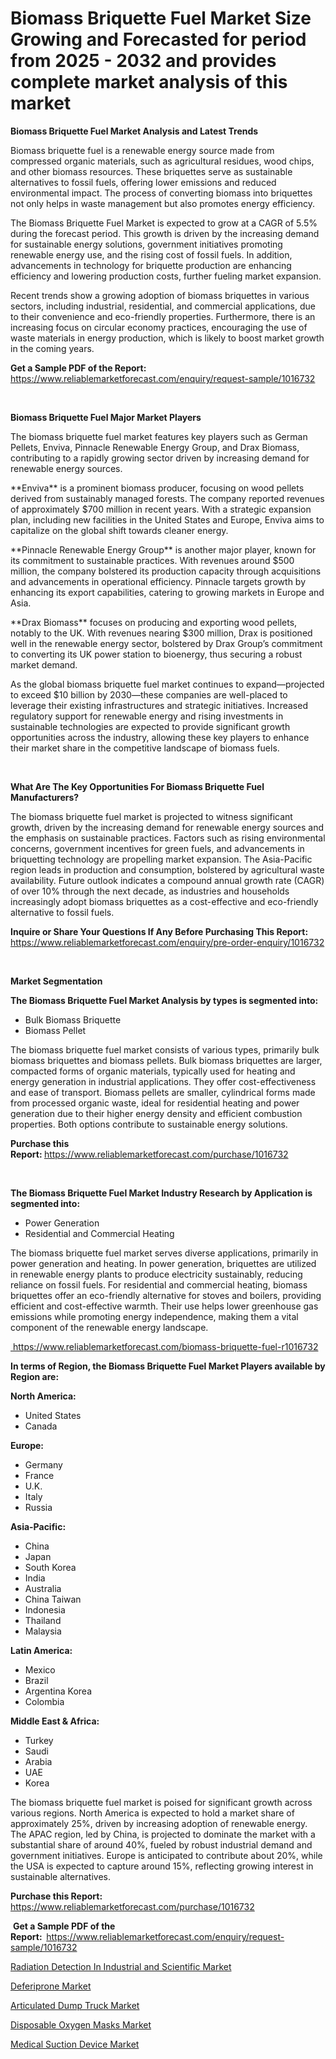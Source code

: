 <p><h1>Biomass Briquette Fuel Market Size Growing and Forecasted for period from 2025 - 2032 and provides complete market analysis of this market</h1></p><p><strong>Biomass Briquette Fuel Market Analysis and Latest Trends</strong></p>
<p><p>Biomass briquette fuel is a renewable energy source made from compressed organic materials, such as agricultural residues, wood chips, and other biomass resources. These briquettes serve as sustainable alternatives to fossil fuels, offering lower emissions and reduced environmental impact. The process of converting biomass into briquettes not only helps in waste management but also promotes energy efficiency.</p><p>The Biomass Briquette Fuel Market is expected to grow at a CAGR of 5.5% during the forecast period. This growth is driven by the increasing demand for sustainable energy solutions, government initiatives promoting renewable energy use, and the rising cost of fossil fuels. In addition, advancements in technology for briquette production are enhancing efficiency and lowering production costs, further fueling market expansion.</p><p>Recent trends show a growing adoption of biomass briquettes in various sectors, including industrial, residential, and commercial applications, due to their convenience and eco-friendly properties. Furthermore, there is an increasing focus on circular economy practices, encouraging the use of waste materials in energy production, which is likely to boost market growth in the coming years.</p></p>
<p><strong>Get a Sample PDF of the Report:&nbsp;</strong> <a href="https://www.reliablemarketforecast.com/enquiry/request-sample/1016732?utm_campaign=1097&utm_medium=2&utm_source=Github&utm_content=ia&utm_term=21032025&utm_id=biomass-briquette-fuel">https://www.reliablemarketforecast.com/enquiry/request-sample/1016732</a></p>
<p>&nbsp;</p>
<p><strong>Biomass Briquette Fuel Major Market Players</strong></p>
<p><p>The biomass briquette fuel market features key players such as German Pellets, Enviva, Pinnacle Renewable Energy Group, and Drax Biomass, contributing to a rapidly growing sector driven by increasing demand for renewable energy sources.</p><p>**Enviva** is a prominent biomass producer, focusing on wood pellets derived from sustainably managed forests. The company reported revenues of approximately $700 million in recent years. With a strategic expansion plan, including new facilities in the United States and Europe, Enviva aims to capitalize on the global shift towards cleaner energy. </p><p>**Pinnacle Renewable Energy Group** is another major player, known for its commitment to sustainable practices. With revenues around $500 million, the company bolstered its production capacity through acquisitions and advancements in operational efficiency. Pinnacle targets growth by enhancing its export capabilities, catering to growing markets in Europe and Asia.</p><p>**Drax Biomass** focuses on producing and exporting wood pellets, notably to the UK. With revenues nearing $300 million, Drax is positioned well in the renewable energy sector, bolstered by Drax Group’s commitment to converting its UK power station to bioenergy, thus securing a robust market demand.</p><p>As the global biomass briquette fuel market continues to expand—projected to exceed $10 billion by 2030—these companies are well-placed to leverage their existing infrastructures and strategic initiatives. Increased regulatory support for renewable energy and rising investments in sustainable technologies are expected to provide significant growth opportunities across the industry, allowing these key players to enhance their market share in the competitive landscape of biomass fuels.</p></p>
<p>&nbsp;</p>
<p><strong>What Are The Key Opportunities For Biomass Briquette Fuel Manufacturers?</strong></p>
<p><p>The biomass briquette fuel market is projected to witness significant growth, driven by the increasing demand for renewable energy sources and the emphasis on sustainable practices. Factors such as rising environmental concerns, government incentives for green fuels, and advancements in briquetting technology are propelling market expansion. The Asia-Pacific region leads in production and consumption, bolstered by agricultural waste availability. Future outlook indicates a compound annual growth rate (CAGR) of over 10% through the next decade, as industries and households increasingly adopt biomass briquettes as a cost-effective and eco-friendly alternative to fossil fuels.</p></p>
<p><strong>Inquire or Share Your Questions If Any Before Purchasing This Report:</strong> <a href="https://www.reliablemarketforecast.com/enquiry/pre-order-enquiry/1016732?utm_campaign=1097&utm_medium=2&utm_source=Github&utm_content=ia&utm_term=21032025&utm_id=biomass-briquette-fuel">https://www.reliablemarketforecast.com/enquiry/pre-order-enquiry/1016732</a></p>
<p>&nbsp;</p>
<p><strong>Market Segmentation</strong></p>
<p><strong>The Biomass Briquette Fuel Market Analysis by types is segmented into:</strong></p>
<p><ul><li>Bulk Biomass Briquette</li><li>Biomass Pellet</li></ul></p>
<p><p>The biomass briquette fuel market consists of various types, primarily bulk biomass briquettes and biomass pellets. Bulk biomass briquettes are larger, compacted forms of organic materials, typically used for heating and energy generation in industrial applications. They offer cost-effectiveness and ease of transport. Biomass pellets are smaller, cylindrical forms made from processed organic waste, ideal for residential heating and power generation due to their higher energy density and efficient combustion properties. Both options contribute to sustainable energy solutions.</p></p>
<p><strong>Purchase this Report:&nbsp;</strong><a href="https://www.reliablemarketforecast.com/purchase/1016732?utm_campaign=1097&utm_medium=2&utm_source=Github&utm_content=ia&utm_term=21032025&utm_id=biomass-briquette-fuel">https://www.reliablemarketforecast.com/purchase/1016732</a></p>
<p>&nbsp;</p>
<p><strong>The Biomass Briquette Fuel Market Industry Research by Application is segmented into:</strong></p>
<p><ul><li>Power Generation</li><li>Residential and Commercial Heating</li></ul></p>
<p><p>The biomass briquette fuel market serves diverse applications, primarily in power generation and heating. In power generation, briquettes are utilized in renewable energy plants to produce electricity sustainably, reducing reliance on fossil fuels. For residential and commercial heating, biomass briquettes offer an eco-friendly alternative for stoves and boilers, providing efficient and cost-effective warmth. Their use helps lower greenhouse gas emissions while promoting energy independence, making them a vital component of the renewable energy landscape.</p></p>
<p><a href="https://www.reliablemarketforecast.com/biomass-briquette-fuel-r1016732?utm_campaign=1097&utm_medium=2&utm_source=Github&utm_content=ia&utm_term=21032025&utm_id=biomass-briquette-fuel">&nbsp;https://www.reliablemarketforecast.com/biomass-briquette-fuel-r1016732</a></p>
<p><strong>In terms of Region, the Biomass Briquette Fuel Market Players available by Region are:</strong></p>
<p>
    <p> <strong> North America: </strong>
        <ul>
            <li>United States</li>
            <li>Canada</li>
        </ul>
        </p> 
    <p> <strong> Europe: </strong>
        <ul>
            <li>Germany</li>
            <li>France</li>
            <li>U.K.</li>
            <li>Italy</li>
            <li>Russia</li>
        </ul>
        </p> 
    <p> <strong> Asia-Pacific: </strong>
        <ul>
            <li>China</li>
            <li>Japan</li>
            <li>South Korea</li>
            <li>India</li>
            <li>Australia</li>
            <li>China Taiwan</li>
            <li>Indonesia</li>
            <li>Thailand</li>
            <li>Malaysia</li>
        </ul>
        </p> 
    <p> <strong> Latin America: </strong>
        <ul>
            <li>Mexico</li>
            <li>Brazil</li>
            <li>Argentina Korea</li>
            <li>Colombia</li>
        </ul>
        </p> 
    <p> <strong> Middle East & Africa: </strong>
        <ul>
            <li>Turkey</li>
            <li>Saudi</li>
            <li>Arabia</li>
            <li>UAE</li>
            <li>Korea</li>
        </ul>
    </p>
    </p>
<p><p>The biomass briquette fuel market is poised for significant growth across various regions. North America is expected to hold a market share of approximately 25%, driven by increasing adoption of renewable energy. The APAC region, led by China, is projected to dominate the market with a substantial share of around 40%, fueled by robust industrial demand and government initiatives. Europe is anticipated to contribute about 20%, while the USA is expected to capture around 15%, reflecting growing interest in sustainable alternatives.</p></p>
<p><strong>Purchase this Report: </strong><a href="https://www.reliablemarketforecast.com/purchase/1016732?utm_campaign=1097&utm_medium=2&utm_source=Github&utm_content=ia&utm_term=21032025&utm_id=biomass-briquette-fuel">https://www.reliablemarketforecast.com/purchase/1016732</a></p>
<p>&nbsp;<strong>Get a Sample PDF of the Report:&nbsp;&nbsp;</strong><a href="https://www.reliablemarketforecast.com/enquiry/request-sample/1016732?utm_campaign=1097&utm_medium=2&utm_source=Github&utm_content=ia&utm_term=21032025&utm_id=biomass-briquette-fuel">https://www.reliablemarketforecast.com/enquiry/request-sample/1016732</a></p>
<p><strong></strong></p>
<p><p><a href="https://github.com/motanafraxer/Market-Research-Report-List-1/blob/main/radiation-detection-in-industrial-and-scientific-market.md?utm_campaign=1097&utm_medium=2&utm_source=Github&utm_content=ia&utm_term=21032025&utm_id=biomass-briquette-fuel">Radiation Detection In Industrial and Scientific Market</a></p><p><a href="https://github.com/bramsklizas/Market-Research-Report-List-1/blob/main/deferiprone-market.md?utm_campaign=1097&utm_medium=2&utm_source=Github&utm_content=ia&utm_term=21032025&utm_id=biomass-briquette-fuel">Deferiprone Market</a></p><p><a href="https://github.com/fabinbuddygc/Market-Research-Report-List-1/blob/main/articulated-dump-truck-market.md?utm_campaign=1097&utm_medium=2&utm_source=Github&utm_content=ia&utm_term=21032025&utm_id=biomass-briquette-fuel">Articulated Dump Truck Market</a></p><p><a href="https://github.com/noppbebawy/Market-Research-Report-List-1/blob/main/disposable-oxygen-masks-market.md?utm_campaign=1097&utm_medium=2&utm_source=Github&utm_content=ia&utm_term=21032025&utm_id=biomass-briquette-fuel">Disposable Oxygen Masks Market</a></p><p><a href="https://github.com/stohllaackdw/Market-Research-Report-List-1/blob/main/medical-suction-device-market.md?utm_campaign=1097&utm_medium=2&utm_source=Github&utm_content=ia&utm_term=21032025&utm_id=biomass-briquette-fuel">Medical Suction Device Market</a></p></p>